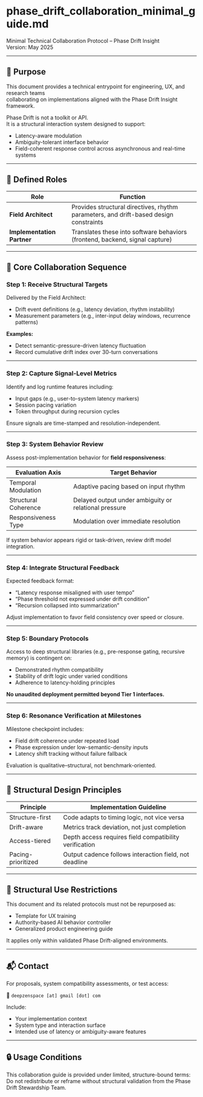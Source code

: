 # phase_drift_collaboration_minimal_guide.md  
Minimal Technical Collaboration Protocol – Phase Drift Insight  
Version: May 2025

---

## 🧭 Purpose

This document provides a technical entrypoint for engineering, UX, and research teams  
collaborating on implementations aligned with the Phase Drift Insight framework.

Phase Drift is not a toolkit or API.  
It is a structural interaction system designed to support:

- Latency-aware modulation  
- Ambiguity-tolerant interface behavior  
- Field-coherent response control across asynchronous and real-time systems

---

## 🧱 Defined Roles

| Role | Function |
|------|----------|
| **Field Architect** | Provides structural directives, rhythm parameters, and drift-based design constraints |
| **Implementation Partner** | Translates these into software behaviors (frontend, backend, signal capture) |

---

## 🔄 Core Collaboration Sequence

### Step 1: Receive Structural Targets  
Delivered by the Field Architect:

- Drift event definitions (e.g., latency deviation, rhythm instability)  
- Measurement parameters (e.g., inter-input delay windows, recurrence patterns)  

**Examples:**  
- Detect semantic-pressure-driven latency fluctuation  
- Record cumulative drift index over 30-turn conversations

---

### Step 2: Capture Signal-Level Metrics

Identify and log runtime features including:

- Input gaps (e.g., user-to-system latency markers)  
- Session pacing variation  
- Token throughput during recursion cycles

Ensure signals are time-stamped and resolution-independent.

---

### Step 3: System Behavior Review

Assess post-implementation behavior for **field responsiveness**:

| Evaluation Axis | Target Behavior |
|------------------|------------------|
| Temporal Modulation | Adaptive pacing based on input rhythm |
| Structural Coherence | Delayed output under ambiguity or relational pressure |
| Responsiveness Type | Modulation over immediate resolution |

If system behavior appears rigid or task-driven, review drift model integration.

---

### Step 4: Integrate Structural Feedback

Expected feedback format:

- “Latency response misaligned with user tempo”
- “Phase threshold not expressed under drift condition”
- “Recursion collapsed into summarization”

Adjust implementation to favor field consistency over speed or closure.

---

### Step 5: Boundary Protocols

Access to deep structural libraries (e.g., pre-response gating, recursive memory) is contingent on:

- Demonstrated rhythm compatibility  
- Stability of drift logic under varied conditions  
- Adherence to latency-holding principles

**No unaudited deployment permitted beyond Tier 1 interfaces.**

---

### Step 6: Resonance Verification at Milestones

Milestone checkpoint includes:

- Field drift coherence under repeated load  
- Phase expression under low-semantic-density inputs  
- Latency shift tracking without failure fallback

Evaluation is qualitative–structural, not benchmark-oriented.

---

## 📌 Structural Design Principles

| Principle | Implementation Guideline |
|----------|---------------------------|
| Structure-first | Code adapts to timing logic, not vice versa |
| Drift-aware | Metrics track deviation, not just completion |
| Access-tiered | Depth access requires field compatibility verification |
| Pacing-prioritized | Output cadence follows interaction field, not deadline |

---

## 🚫 Structural Use Restrictions

This document and its related protocols must not be repurposed as:

- Template for UX training  
- Authority-based AI behavior controller  
- Generalized product engineering guide  

It applies only within validated Phase Drift-aligned environments.

---

## 📬 Contact

For proposals, system compatibility assessments, or test access:

📧 `deepzenspace [at] gmail [dot] com`

Include:

- Your implementation context  
- System type and interaction surface  
- Intended use of latency or ambiguity-aware features

---

## 🔒 Usage Conditions

This collaboration guide is provided under limited, structure-bound terms:  
Do not redistribute or reframe without structural validation from the Phase Drift Stewardship Team.

